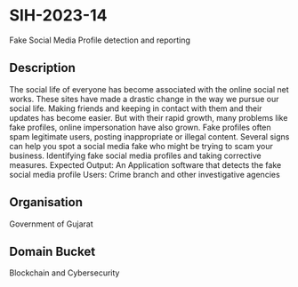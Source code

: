# SIH-2023-14
Fake Social Media Profile detection and reporting

## Description
The social life of everyone has become associated with the online social net works. These sites have made a drastic change in the way we pursue our social life. Making friends and keeping in contact with them and their updates has become easier. But with their rapid growth, many problems like fake profiles, online impersonation have also grown. Fake profiles often spam legitimate users, posting inappropriate or illegal content. Several signs can help you spot a social media fake who might be trying to scam your business. Identifying fake social media profiles and taking corrective measures. Expected Output: An Application software that detects the fake social media profile Users: Crime branch and other investigative agencies

## Organisation
Government of Gujarat

## Domain Bucket 
Blockchain and Cybersecurity
